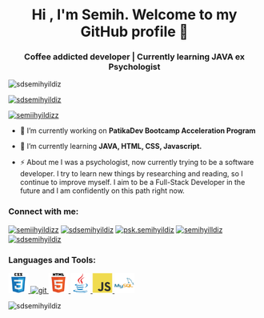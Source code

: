 <h1 align="center">Hi , I'm Semih. Welcome to my GitHub profile 🌝</h1>
<h3 align="center">Coffee addicted developer | Currently learning JAVA ex Psychologist</h3>

<p align="left"> <img src="https://komarev.com/ghpvc/?username=sdsemihyildiz&label=Profile%20views&color=0e75b6&style=flat" alt="sdsemihyildiz" /> </p>

<p align="left"> <a href="https://github.com/ryo-ma/github-profile-trophy"><img src="https://github-profile-trophy.vercel.app/?username=sdsemihyildiz" alt="sdsemihyildiz" /></a> </p>

<p align="left"> <a href="https://twitter.com/semiihyildizz" target="blank"><img src="https://img.shields.io/twitter/follow/semiihyildizz?logo=twitter&style=for-the-badge" alt="semiihyildizz" /></a> </p>

- 🔭 I’m currently working on **PatikaDev Bootcamp Acceleration Program**

- 🌱 I’m currently learning **JAVA, HTML, CSS, Javascript.**

- ⚡ About me I was a psychologist, now currently trying to be a software developer. I try to learn new things by researching and reading, so I continue to improve myself. I aim to be a Full-Stack Developer in the future and I am confidently on this path right now.

<h3 align="left">Connect with me:</h3>
<p align="left">
<a href="https://twitter.com/semiihyildizz" target="blank"><img align="center" src="https://raw.githubusercontent.com/rahuldkjain/github-profile-readme-generator/master/src/images/icons/Social/twitter.svg" alt="semiihyildizz" height="30" width="40" /></a>
<a href="https://linkedin.com/in/sdsemihyildiz" target="blank"><img align="center" src="https://raw.githubusercontent.com/rahuldkjain/github-profile-readme-generator/master/src/images/icons/Social/linked-in-alt.svg" alt="sdsemihyildiz" height="30" width="40" /></a>
<a href="https://fb.com/psk.semihyildiz" target="blank"><img align="center" src="https://raw.githubusercontent.com/rahuldkjain/github-profile-readme-generator/master/src/images/icons/Social/facebook.svg" alt="psk.semihyildiz" height="30" width="40" /></a>
<a href="https://instagram.com/semihyilldiz" target="blank"><img align="center" src="https://raw.githubusercontent.com/rahuldkjain/github-profile-readme-generator/master/src/images/icons/Social/instagram.svg" alt="semihyilldiz" height="30" width="40" /></a>
<a href="https://www.hackerrank.com/sdsemihyildiz" target="blank"><img align="center" src="https://raw.githubusercontent.com/rahuldkjain/github-profile-readme-generator/master/src/images/icons/Social/hackerrank.svg" alt="sdsemihyildiz" height="30" width="40" /></a>
</p>

<h3 align="left">Languages and Tools:</h3>
<p align="left"> <a href="https://www.w3schools.com/css/" target="_blank" rel="noreferrer"> <img src="https://raw.githubusercontent.com/devicons/devicon/master/icons/css3/css3-original-wordmark.svg" alt="css3" width="40" height="40"/> </a> <a href="https://git-scm.com/" target="_blank" rel="noreferrer"> <img src="https://www.vectorlogo.zone/logos/git-scm/git-scm-icon.svg" alt="git" width="40" height="40"/> </a> <a href="https://www.w3.org/html/" target="_blank" rel="noreferrer"> <img src="https://raw.githubusercontent.com/devicons/devicon/master/icons/html5/html5-original-wordmark.svg" alt="html5" width="40" height="40"/> </a> <a href="https://www.java.com" target="_blank" rel="noreferrer"> <img src="https://raw.githubusercontent.com/devicons/devicon/master/icons/java/java-original.svg" alt="java" width="40" height="40"/> </a> <a href="https://developer.mozilla.org/en-US/docs/Web/JavaScript" target="_blank" rel="noreferrer"> <img src="https://raw.githubusercontent.com/devicons/devicon/master/icons/javascript/javascript-original.svg" alt="javascript" width="40" height="40"/> </a> <a href="https://www.mysql.com/" target="_blank" rel="noreferrer"> <img src="https://raw.githubusercontent.com/devicons/devicon/master/icons/mysql/mysql-original-wordmark.svg" alt="mysql" width="40" height="40"/> </a> </p>

<p><img align="left" src="https://github-readme-stats.vercel.app/api/top-langs?username=sdsemihyildiz&show_icons=true&locale=en&layout=compact" alt="sdsemihyildiz" /></p>

